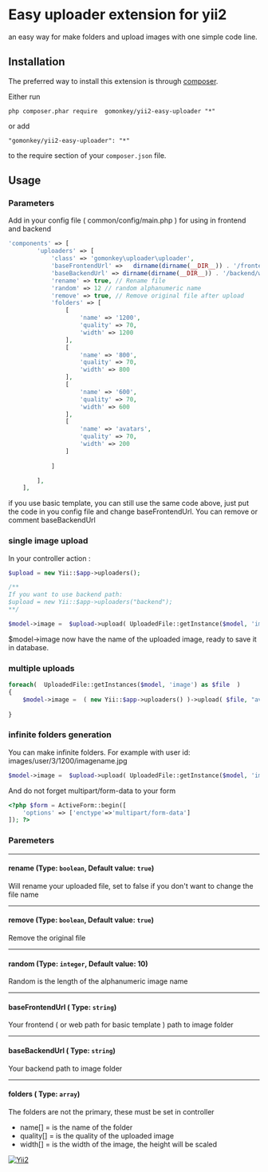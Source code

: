 Easy uploader extension for yii2
================================
an easy way for make folders and upload images with one simple code line.

Installation
------------

The preferred way to install this extension is through [composer](../../../../web/index.phpdownload/).

Either run

```
php composer.phar require  gomonkey/yii2-easy-uploader "*"

```

or add

```
"gomonkey/yii2-easy-uploader": "*"
```

to the require section of your `composer.json` file.


Usage 
-----

### Parameters

Add in your config file ( common/config/main.php ) for using in frontend and backend


```php
'components' => [
        'uploaders' => [
            'class' => 'gomonkey\uploader\uploader',
            'baseFrontendUrl' =>   dirname(dirname(__DIR__)) . '/frontend/web/images',
            'baseBackendUrl' => dirname(dirname(__DIR__)) . '/backend/web/images',
            'rename' => true, // Rename file 
            'random' => 12 // random alphanumeric name
            'remove' => true, // Remove original file after upload
            'folders' => [
                [
                    'name' => '1200',
                    'quality' => 70,
                    'width' => 1200
                ],
                [
                    'name' => '800',
                    'quality' => 70,
                    'width' => 800
                ],
                [
                    'name' => '600',
                    'quality' => 70,
                    'width' => 600
                ],
                [
                    'name' => 'avatars',
                    'quality' => 70,
                    'width' => 200
                ]
             
            ]

        ],
    ],
```
if you use basic template, you can still use the same code above, just put the code in you config file and change baseFrontendUrl.
You can remove or comment baseBackendUrl

### single image upload

In your controller action  :

```php
$upload = new Yii::$app->uploaders();

/**
If you want to use backend path:
$upload = new Yii::$app->uploaders("backend");
**/

$model->image =  $upload->upload( UploadedFile::getInstance($model, 'image'), "avatars" );
```

$model->image now have the name of the uploaded image, ready to save it in database.

### multiple uploads

```php
foreach(  UploadedFile::getInstances($model, 'image') as $file  )
{
    $model->image =  ( new Yii::$app->uploaders() )->upload( $file, "avatars" );
    
}
```

### infinite folders generation

You can make infinite folders.
For example with user id:
images/user/3/1200/imagename.jpg

```php
$model->image =  $upload->upload( UploadedFile::getInstance($model, 'image'), "users/".Yii::$app->user->id );
```

And do not forget multipart/form-data to your form

```php
<?php $form = ActiveForm::begin([
    'options' => ['enctype'=>'multipart/form-data']
]); ?>
```

### Paremeters 


---

#### rename (Type: `boolean`, Default value: `true`)

Will rename your uploaded file, set to false if you don't want to change the file name
 
---

#### remove (Type: `boolean`, Default value: `true`)

Remove the original file

---

#### random (Type: `integer`, Default value: 10)

Random is the length of the alphanumeric image name

---

#### baseFrontendUrl ( Type: `string`)

Your frontend ( or web path for basic template ) path to image folder

---

#### baseBackendUrl ( Type: `string`)

Your backend path to image folder

---

#### folders ( Type: `array`)

The folders are not the primary, these must be set in controller
- name[] = is the name of the folder
- quality[] = is the quality of the uploaded image
- width[] = is the width of the image, the height will be scaled

[![Yii2](https://img.shields.io/badge/Powered_by-Yii_Framework-green.svg?style=flat)](http://www.yiiframework.com/)





